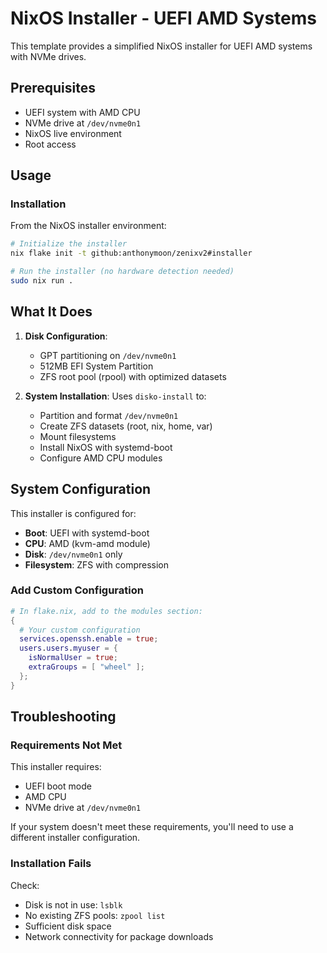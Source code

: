 # NixOS Installer - UEFI AMD Systems

This template provides a simplified NixOS installer for UEFI AMD systems with NVMe drives.

## Prerequisites

- UEFI system with AMD CPU
- NVMe drive at `/dev/nvme0n1`
- NixOS live environment
- Root access

## Usage

### Installation

From the NixOS installer environment:

```bash
# Initialize the installer
nix flake init -t github:anthonymoon/zenixv2#installer

# Run the installer (no hardware detection needed)
sudo nix run .
```

## What It Does

1. **Disk Configuration**: 
   - GPT partitioning on `/dev/nvme0n1`
   - 512MB EFI System Partition
   - ZFS root pool (rpool) with optimized datasets

2. **System Installation**: Uses `disko-install` to:
   - Partition and format `/dev/nvme0n1`
   - Create ZFS datasets (root, nix, home, var)
   - Mount filesystems
   - Install NixOS with systemd-boot
   - Configure AMD CPU modules

## System Configuration

This installer is configured for:
- **Boot**: UEFI with systemd-boot
- **CPU**: AMD (kvm-amd module)
- **Disk**: `/dev/nvme0n1` only
- **Filesystem**: ZFS with compression

### Add Custom Configuration

```nix
# In flake.nix, add to the modules section:
{
  # Your custom configuration
  services.openssh.enable = true;
  users.users.myuser = {
    isNormalUser = true;
    extraGroups = [ "wheel" ];
  };
}
```

## Troubleshooting

### Requirements Not Met

This installer requires:
- UEFI boot mode
- AMD CPU
- NVMe drive at `/dev/nvme0n1`

If your system doesn't meet these requirements, you'll need to use a different installer configuration.

### Installation Fails

Check:
- Disk is not in use: `lsblk`
- No existing ZFS pools: `zpool list`
- Sufficient disk space
- Network connectivity for package downloads